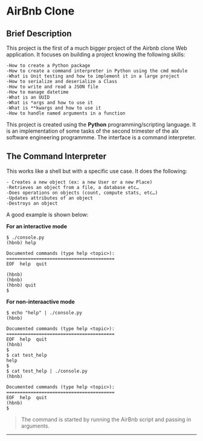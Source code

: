 # AirBnb Clone
## Brief Description

 This project is the first of a much bigger project of the Airbnb clone Web application. It focuses on building a project knowing the following skills:

 ```
-How to create a Python package
-How to create a command interpreter in Python using the cmd module
-What is Unit testing and how to implement it in a large project
-How to serialize and deserialize a Class
-How to write and read a JSON file
-How to manage datetime
-What is an UUID
-What is *args and how to use it
-What is **kwargs and how to use it
-How to handle named arguments in a function
```

 This project is created using the **Python** programming/scripting language. It is an implementation of some tasks of the second trimester of the alx software engineering programmme. The interface is a command interpreter.


## The Command Interpreter
 This  works like a shell but with a specific use case.
 It  does the following:
 ```
- Creates a new object (ex: a new User or a new Place)
-Retrieves an object from a file, a database etc…
-Does operations on objects (count, compute stats, etc…)
-Updates attributes of an object
-Destroys an object
```
A good example is shown below:

  **For an interactive mode**
```shell
$ ./console.py
(hbnb) help

Documented commands (type help <topic>):
========================================
EOF  help  quit

(hbnb) 
(hbnb) 
(hbnb) quit
$
```

**For non-interaactive mode**
```shell
$ echo "help" | ./console.py
(hbnb)

Documented commands (type help <topic>):
========================================
EOF  help  quit
(hbnb) 
$
$ cat test_help
help
$
$ cat test_help | ./console.py
(hbnb)

Documented commands (type help <topic>):
========================================
EOF  help  quit
(hbnb) 
$
```

> The command is started by running  the AirBnb script and passing in arguments.
---